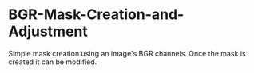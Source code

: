 # BGR-Mask-Creation-and-Adjustment
Simple mask creation using an image's BGR channels. Once the mask is created it can be modified. 
